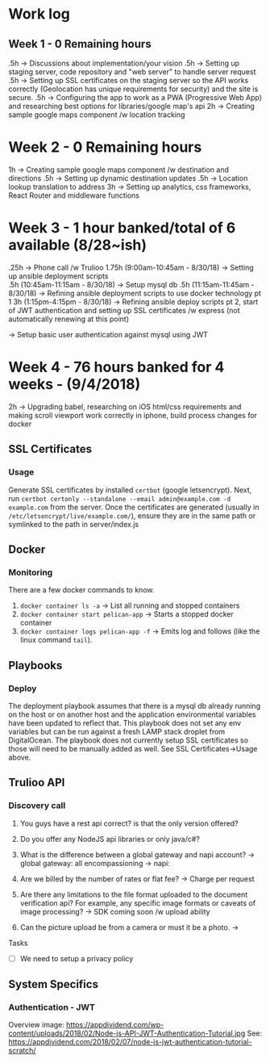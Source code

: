 # Work log

## Week 1 - 0 Remaining hours
.5h -> Discussions about implementation/your vision 
.5h -> Setting up staging server, code repository and "web server" to handle server request 
.5h -> Setting up SSL certificates on the staging server so the API works correctly (Geolocation has unique requirements for security) and the site is secure. 
.5h -> Configuring the app to work as a PWA (Progressive Web App) and researching best options for libraries/google map's api 
2h -> Creating sample google maps component /w location tracking 

# Week 2 - 0 Remaining hours
1h -> Creating sample google maps component /w destination and directions 
.5h -> Setting up dynamic destination updates 
.5h -> Location lookup translation to address 
3h -> Setting up analytics, css frameworks, React Router and middleware functions 

# Week 3 - 1 hour banked/total of 6 available (8/28~ish)
.25h -> Phone call /w Trulioo 
1.75h (9:00am-10:45am - 8/30/18) -> Setting up ansible deployment scripts  
.5h (10:45am-11:15am - 8/30/18) -> Setup mysql db 
.5h (11:15am-11:45am - 8/30/18) -> Refining ansible deployment scripts to use docker technology pt 1
3h (1:15pm-4:15pm - 8/30/18) -> Refining ansible deploy scripts pt 2, start of JWT authentication and setting up SSL certificates /w express (not automatically renewing at this point)

-> Setup basic user authentication against mysql using JWT


# Week 4 - 76 hours banked for 4 weeks - (9/4/2018)
2h -> Upgrading babel, researching on iOS html/css requirements and making scroll viewport work correctly in iphone, build process changes for docker


## SSL Certificates

### Usage

Generate SSL certificates by installed `certbot` (google letsencrypt). Next, run `certbot certonly --standalone --email admin@example.com -d example.com` from the server. Once the certificates are generated (usually in `/etc/letsencrypt/live/example.com/`), ensure they are in the same path or symlinked to the path in server/index.js

## Docker

### Monitoring

There are a few docker commands to know. 

1) `docker container ls -a` -> List all running and stopped containers 
2) `docker container start pelican-app` -> Starts a stopped docker container 
3) `docker container logs pelican-app -f` -> Emits log and follows (like the linux command `tail`). 

## Playbooks

### Deploy

The deployment playbook assumes that there is a mysql db already running on the host or on another host and the application environmental variables have been updated to reflect that. This playbook does not set any env variables but can be run against a fresh LAMP stack droplet from DigitalOcean. The playbook does not currently setup SSL certificates so those will need to be manually added as well. See SSL Certificates->Usage above.

## Trulioo API

### Discovery call

1) You guys have a rest api correct? is that the only version offered?
 
2) Do you offer any NodeJS api libraries or only java/c#?

3) What is the difference between a global gateway and napi account?
-> global gateway: all encompassioning
-> napi: 

4) Are we billed by the number of rates or flat fee?
-> Charge per request

5) Are there any limitations to the file format uploaded to the document verification api?  For example, any specific image formats or caveats of image processing?
-> SDK coming soon /w upload ability

6) Can the picture upload be from a camera or must it be a photo.
-> 

Tasks
- [ ] We need to setup a privacy policy
 

## System Specifics

### Authentication - JWT
Overview image: https://appdividend.com/wp-content/uploads/2018/02/Node-js-API-JWT-Authentication-Tutorial.jpg
See: https://appdividend.com/2018/02/07/node-js-jwt-authentication-tutorial-scratch/
